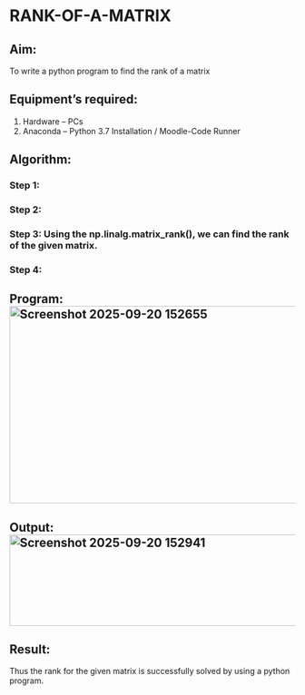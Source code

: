 # RANK-OF-A-MATRIX
## Aim:
To write a python program to find the rank of a matrix
## Equipment’s required:
1. 	Hardware – PCs
2. 	Anaconda – Python 3.7 Installation / Moodle-Code Runner
## Algorithm:
### Step 1: 
### Step 2: 
### Step 3: Using the np.linalg.matrix_rank(), we can find the rank of the given matrix.
### Step 4: 
## Program:<img width="731" height="348" alt="Screenshot 2025-09-20 152655" src="https://github.com/user-attachments/assets/b6d4aab2-355a-4aeb-a3b6-eb849eda2318" />

## Output:<img width="941" height="161" alt="Screenshot 2025-09-20 152941" src="https://github.com/user-attachments/assets/45a8d62e-d265-4df2-93b3-26182e0c9e0f" />

## Result:
Thus the rank for the given matrix is successfully solved by  using a python program.

